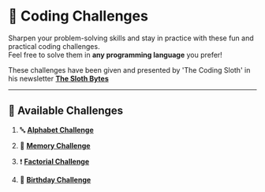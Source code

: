 # 🚀 Coding Challenges

Sharpen your problem-solving skills and stay in practice with these fun and practical coding challenges.  
Feel free to solve them in **any programming language** you prefer!

These challenges have been given and presented by 'The Coding Sloth' in his newsletter [**The Sloth Bytes**](https://slothbytes.beehiiv.com/subscribe?ref=BED62GLbf8)

---

## 📂 Available Challenges

1. 🔤 [**Alphabet Challenge**](https://github.com/Moizg/CodingChallanges/tree/main/Alphabet%20Challenge)  

2. 🧠 [**Memory Challenge**](https://github.com/Moizg/CodingChallanges/tree/main/Memory%20Challenge)

3. ❗ [**Factorial Challenge**](https://github.com/Moizg/CodingChallanges/tree/main/Factorial%20Challenge)

4. 🎂 [**Birthday Challenge**](https://github.com/Moizg/CodingChallanges/tree/main/Birthday%20Challenge)
